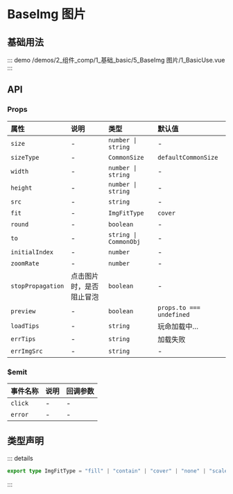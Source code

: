 # BaseImg 图片

## 基础用法



::: demo 
/demos/2_组件_comp/1_基础_basic/5_BaseImg 图片/1_BasicUse.vue
:::


## API 

### Props

|属性|说明|类型|默认值|
|:---|:---|:---|:---|
|`size`|-|`number \| string`|-|
|`sizeType`|-|`CommonSize`|`defaultCommonSize`|
|`width`|-|`number \| string`|-|
|`height`|-|`number \| string`|-|
|`src`|-|`string`|-|
|`fit`|-|`ImgFitType`|`cover`|
|`round`|-|`boolean`|-|
|`to`|-|`string \| CommonObj`|-|
|`initialIndex`|-|`number`|-|
|`zoomRate`|-|`number`|-|
|`stopPropagation`|点击图片时，是否阻止冒泡|`boolean`|-|
|`preview`|-|`boolean`|`props.to === undefined`|
|`loadTips`|-|`string`|玩命加载中…|
|`errTips`|-|`string`|加载失败|
|`errImgSrc`|-|`string`|-|

### $emit

|事件名称|说明|回调参数|
|:---|:---|:---|
|`click`|-|-|
|`error`|-|-|


## 类型声明

::: details


``` ts
export type ImgFitType = "fill" | "contain" | "cover" | "none" | "scale-down";
```

:::  
